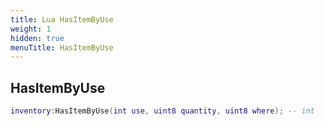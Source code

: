 ```yaml
---
title: Lua HasItemByUse
weight: 1
hidden: true
menuTitle: HasItemByUse
---
```

## HasItemByUse
```lua
inventory:HasItemByUse(int use, uint8 quantity, uint8 where); -- int
```